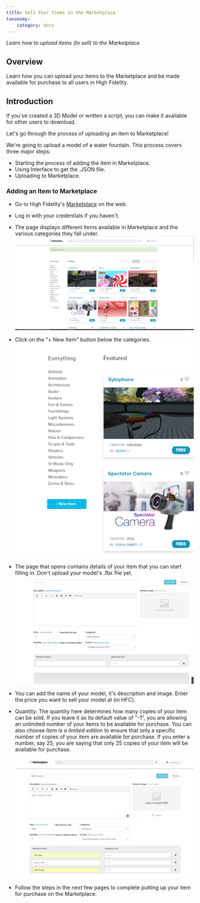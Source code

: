 ```yaml
---
title: Sell Your Items in the Marketplace
taxonomy:
	category: docs
---
```


*Learn how to upload items (to sell) to the Marketplace*

## Overview

Learn how you can upload your items to the Marketplace and be made available for purchase to all users in High Fidelity. 



## Introduction

If you've created a 3D Model or written a script, you can make it available for other users to download. 

Let's go through the process of uploading an item to Marketplace!

We're going to upload a model of a water fountain. This process covers three major steps:

- Starting the process of adding the item in Marketplace. 
- Using Interface to get the .JSON file.
- Uploading to Marketplace. 



### Adding an Item to Marketplace

- Go to High Fidelity's [Marketplace](https://highfidelity.com/marketplace) on the web. 

- Log in with your credentials if you haven't. 

- The page displays different items available in Marketplace and the various categories they fall under. ![](scr1.PNG)

- Click on the "+ New Item" button below the categories. ![](scr2.PNG)

- The page that opens contains details of your item that you can start filling in. Don't upload your model's .fbx file yet. ![](scr3.PNG) 

- You can add the name of your model, it's description and image. Enter the price you want to sell your model at (in HFC).

- Quantity<a id="editions"></a>: The quantity here determines how many copies of your item can be sold. If you leave it as its default value of "-1", you are allowing an unlimited number of your items to be available for purchase. You can also choose *Item is a limited edition* to ensure that only a specific number of copies of your item are available for purchase. If you enter a number, say 25, you are saying that only 25 copies of your item will be available for purchase. 

  ![](scr18.PNG)




- Follow the steps in the next few pages to complete putting up your item for purchase on the Marketplace. 